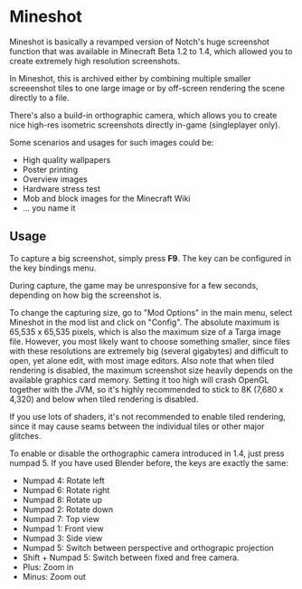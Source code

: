 Mineshot
========

Mineshot is basically a revamped version of Notch's huge screenshot function that was available in Minecraft Beta 1.2 to 1.4, which allowed you to create extremely high resolution screenshots.

In Mineshot, this is archived either by combining multiple smaller screeenshot tiles to one large image or by off-screen rendering the scene directly to a file.

There's also a build-in orthographic camera, which allows you to create nice high-res isometric screenshots directly in-game (singleplayer only).

Some scenarios and usages for such images could be:

 - High quality wallpapers
 - Poster printing
 - Overview images
 - Hardware stress test
 - Mob and block images for the Minecraft Wiki
 - ... you name it

## Usage

To capture a big screenshot, simply press **F9**. The key can be configured in the key bindings menu.

During capture, the game may be unresponsive for a few seconds, depending on how big the screenshot is.

To change the capturing size, go to "Mod Options" in the main menu, select Mineshot in the mod list and click on "Config".
The absolute maximum is 65,535 x 65,535 pixels, which is also the maximum size of a Targa image file. However, you most likely want to choose something smaller, since files with these resolutions are extremely big (several gigabytes) and difficult to open, yet alone edit, with most image editors.
Also note that when tiled rendering is disabled, the maximum screenshot size heavily depends on the available graphics card memory. Setting it too high will crash OpenGL together with the JVM, so it's highly recommended to stick to 8K (7,680 x 4,320) and below when tiled rendering is disabled.

If you use lots of shaders, it's not recommended to enable tiled rendering, since it may cause seams between the individual tiles or other major glitches.

To enable or disable the orthographic camera introduced in 1.4, just press numpad 5. If you have used Blender before, the keys are exactly the same:

 - Numpad 4: Rotate left
 - Numpad 6: Rotate right
 - Numpad 8: Rotate up
 - Numpad 2: Rotate down
 - Numpad 7: Top view
 - Numpad 1: Front view
 - Numpad 3: Side view
 - Numpad 5: Switch between perspective and orthograpic projection
 - Shift + Numpad 5: Switch between fixed and free camera.
 - Plus: Zoom in
 - Minus: Zoom out
